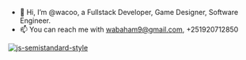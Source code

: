 - 👋 Hi, I’m @wacoo, a Fullstack Developer, Game Designer, Software Engineer. 
- 📫 You can reach me with wabaham9@gmail.com, +251920712850

<!---
wacoo/wacoo is a ✨ special ✨ repository because its `README.md` (this file) appears on your GitHub profile.
You can click the Preview link to take a look at your changes.
--->
[![js-semistandard-style](https://raw.githubusercontent.com/standard/semistandard/master/badge.svg)](https://github.com/standard/semistandard)
